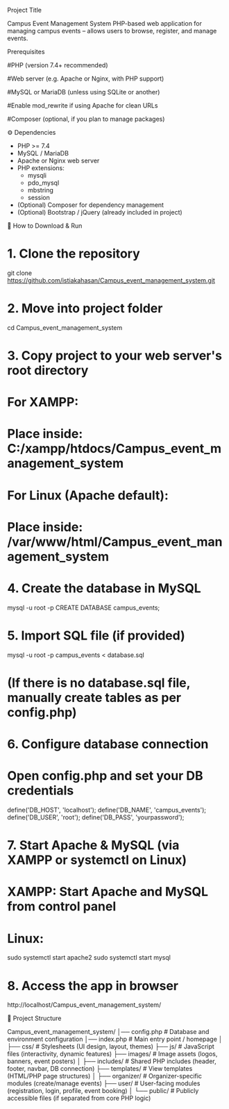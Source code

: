 Project Title

Campus Event Management System
PHP-based web application for managing campus events – allows users to browse, register, and manage events.

Prerequisites

#PHP (version 7.4+ recommended)

#Web server (e.g. Apache or Nginx, with PHP support)

#MySQL or MariaDB (unless using SQLite or another)

#Enable mod_rewrite if using Apache for clean URLs

#Composer (optional, if you plan to manage packages)

⚙️ Dependencies
- PHP >= 7.4
- MySQL / MariaDB
- Apache or Nginx web server
- PHP extensions:
   - mysqli
   - pdo_mysql
   - mbstring
   - session
- (Optional) Composer for dependency management
- (Optional) Bootstrap / jQuery (already included in project)


🚀 How to Download & Run

# 1. Clone the repository
git clone https://github.com/istiakahasan/Campus_event_management_system.git

# 2. Move into project folder
cd Campus_event_management_system

# 3. Copy project to your web server's root directory
# For XAMPP:
#   Place inside: C:/xampp/htdocs/Campus_event_management_system
# For Linux (Apache default):
#   Place inside: /var/www/html/Campus_event_management_system

# 4. Create the database in MySQL
mysql -u root -p
CREATE DATABASE campus_events;

# 5. Import SQL file (if provided)
mysql -u root -p campus_events < database.sql
# (If there is no database.sql file, manually create tables as per config.php)

# 6. Configure database connection
# Open config.php and set your DB credentials
define('DB_HOST', 'localhost');
define('DB_NAME', 'campus_events');
define('DB_USER', 'root');
define('DB_PASS', 'yourpassword');

# 7. Start Apache & MySQL (via XAMPP or systemctl on Linux)
# XAMPP: Start Apache and MySQL from control panel
# Linux:
sudo systemctl start apache2
sudo systemctl start mysql

# 8. Access the app in browser
http://localhost/Campus_event_management_system/

📂 Project Structure

Campus_event_management_system/
│── config.php         # Database and environment configuration
│── index.php          # Main entry point / homepage
│
├── css/               # Stylesheets (UI design, layout, themes)
├── js/                # JavaScript files (interactivity, dynamic features)
├── images/            # Image assets (logos, banners, event posters)
│
├── includes/          # Shared PHP includes (header, footer, navbar, DB connection)
├── templates/         # View templates (HTML/PHP page structures)
│
├── organizer/         # Organizer-specific modules (create/manage events)
├── user/              # User-facing modules (registration, login, profile, event booking)
│
└── public/            # Publicly accessible files (if separated from core PHP logic)

